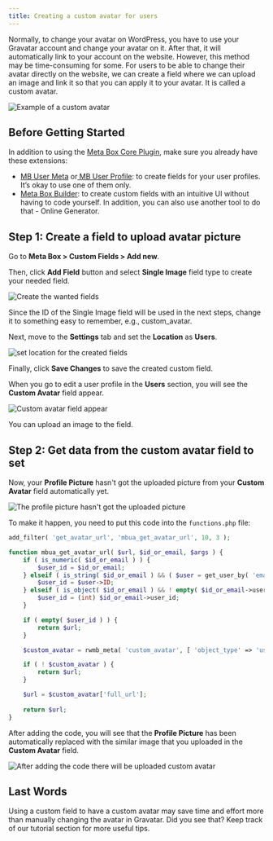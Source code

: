 ```yaml
---
title: Creating a custom avatar for users
---
```


Normally, to change your avatar on WordPress, you have to use your Gravatar account and change your avatar on it. After that, it will automatically link to your account on the website. However, this method may be time-consuming for some. For users to be able to change their avatar directly on the website, we can create a field where we can upload an image and link it so that you can apply it to your avatar. It is called a custom avatar.

![Example of a custom avatar](https://i.imgur.com/G18RnMP.png)

## Before Getting Started

In addition to using the [Meta Box Core Plugin](https://metabox.io/), make sure you already have these extensions:

* [MB User Meta](https://metabox.io/plugins/mb-user-meta/) or[ MB User Profile](https://metabox.io/plugins/mb-user-profile/): to create fields for your user profiles. It’s okay to use one of them only.
* [Meta Box Builder](https://metabox.io/plugins/meta-box-builder/): to create custom fields with an intuitive UI without having to code yourself. In addition, you can also use another tool to do that - Online Generator.

## Step 1: Create a field to upload avatar picture

Go to **Meta Box > Custom Fields > Add new**.

Then, click **Add Field** button and select **Single Image** field type to create your needed field. 

![Create the wanted fields](https://i.imgur.com/qJImjuJ.png)

Since the ID of the Single Image field will be used in the next steps, change it to something easy to remember, e.g., custom_avatar.

Next, move to the **Settings** tab and set the **Location** as **Users**.

![set location for the created fields](https://i.imgur.com/csuPTND.png)

Finally, click **Save Changes** to save the created custom field.

When you go to edit a user profile in the **Users** section, you will see the **Custom Avatar** field appear.

![Custom avatar field appear](https://i.imgur.com/YzeZDmQ.png)

You can upload an image to the field.

## Step 2: Get data from the custom avatar field to set

Now, your **Profile Picture** hasn't got the uploaded picture from your **Custom Avatar** field automatically yet.

![The profile picture hasn't got the uploaded picture](https://i.imgur.com/5EYCABo.png)

To make it happen, you need to put this code into the `functions.php` file:

```php
add_filter( 'get_avatar_url', 'mbua_get_avatar_url', 10, 3 );

function mbua_get_avatar_url( $url, $id_or_email, $args ) {
    if ( is_numeric( $id_or_email ) ) {
        $user_id = $id_or_email;
    } elseif ( is_string( $id_or_email ) && ( $user = get_user_by( 'email', $id_or_email ) ) ) {
        $user_id = $user->ID;
    } elseif ( is_object( $id_or_email ) && ! empty( $id_or_email->user_id ) ) {
        $user_id = (int) $id_or_email->user_id;
    }

    if ( empty( $user_id ) ) {
        return $url;
    }

    $custom_avatar = rwmb_meta( 'custom_avatar', [ 'object_type' => 'user' ], $user_id );

    if ( ! $custom_avatar ) {
        return $url;
    }

    $url = $custom_avatar['full_url'];
    
    return $url;
}
```
After adding the code, you will see that the **Profile Picture** has been automatically replaced with the similar image that you uploaded in the **Custom Avatar** field.

![After adding the code there will be uploaded custom avatar](https://i.imgur.com/G18RnMP.png)

## Last Words

Using a custom field to have a custom avatar may save time and effort more than manually changing the avatar in Gravatar. Did you see that? Keep track of our tutorial section for more useful tips.
